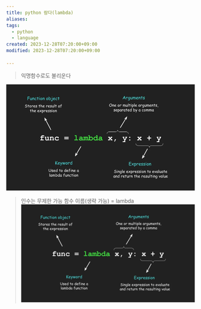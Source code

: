 ```yaml
---
title: python 람다(lambda)
aliases: 
tags:
  - python
  - language
created: 2023-12-28T07:20:00+09:00
modified: 2023-12-28T07:20:00+09:00

---
```


> 익명함수로도 불리운다


![](../08.media/20231228101705.jpeg)
> 인수는 무제한 가능
> 함수 이름(생략 가능) = lambda
> ![](../08.media/20231228101705.jpeg)